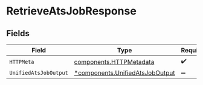 # RetrieveAtsJobResponse


## Fields

| Field                                                                             | Type                                                                              | Required                                                                          | Description                                                                       |
| --------------------------------------------------------------------------------- | --------------------------------------------------------------------------------- | --------------------------------------------------------------------------------- | --------------------------------------------------------------------------------- |
| `HTTPMeta`                                                                        | [components.HTTPMetadata](../../models/components/httpmetadata.md)                | :heavy_check_mark:                                                                | N/A                                                                               |
| `UnifiedAtsJobOutput`                                                             | [*components.UnifiedAtsJobOutput](../../models/components/unifiedatsjoboutput.md) | :heavy_minus_sign:                                                                | N/A                                                                               |
